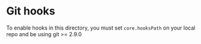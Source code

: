 # Git hooks

To enable hooks in this directory, you must set `core.hooksPath` on your local repo and be using git >= 2.9.0



